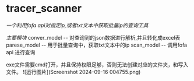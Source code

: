 # tracer_scanner
*一个利用fofa api对指定ip,或者txt文本中获取批量ip的查询工具*

*主要模块*
conver_model -- 对查询到的json数据进行解析,并且转化成excel表
parese_model -- 用于批量查询中，获取txt文本中的ip
scan_model -- 调用fofa api 进行查询


exe文件需要cmd打开，并且保持权限足够，否则无法创建对应的文件夹，和写入文件。
![运行图片](Screenshot 2024-09-16 004755.png)

